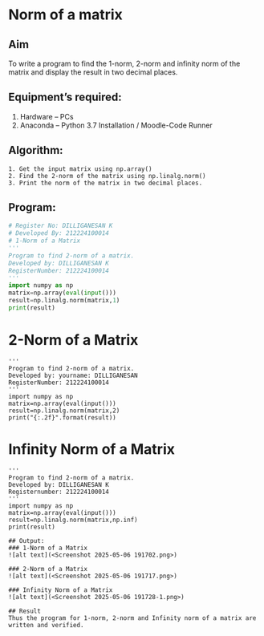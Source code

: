 # Norm of a matrix
## Aim
To write a program to find the 1-norm, 2-norm and infinity norm of the matrix and display the result in two decimal places.
## Equipment’s required:
1.	Hardware – PCs
2.	Anaconda – Python 3.7 Installation / Moodle-Code Runner
## Algorithm:
	1. Get the input matrix using np.array()   
    2. Find the 2-norm of the matrix using np.linalg.norm()
	3. Print the norm of the matrix in two decimal places.
## Program:
```Python
# Register No: DILLIGANESAN K
# Developed By: 212224100014
# 1-Norm of a Matrix
'''
Program to find 2-norm of a matrix.
Developed by: DILLIGANESAN K
RegisterNumber: 212224100014
'''
import numpy as np
matrix=np.array(eval(input()))
result=np.linalg.norm(matrix,1)
print(result)
```




# 2-Norm of a Matrix
```
'''
Program to find 2-norm of a matrix.
Developed by: yourname: DILLIGANESAN
RegisterNumber: 212224100014
'''
import numpy as np
matrix=np.array(eval(input()))
result=np.linalg.norm(matrix,2)
print("{:.2f}".format(result))
```



# Infinity Norm of a Matrix
```
'''
Program to find 2-norm of a matrix.
Developed by: DILLIGANESAN K
Registernumber: 212224100014
'''
import numpy as np
matrix=np.array(eval(input()))
result=np.linalg.norm(matrix,np.inf)
print(result)
```





```
## Output:
### 1-Norm of a Matrix
![alt text](<Screenshot 2025-05-06 191702.png>)

### 2-Norm of a Matrix
![alt text](<Screenshot 2025-05-06 191717.png>)

### Infinity Norm of a Matrix
![alt text](<Screenshot 2025-05-06 191728-1.png>)											

## Result
Thus the program for 1-norm, 2-norm and Infinity norm of a matrix are written and verified.
